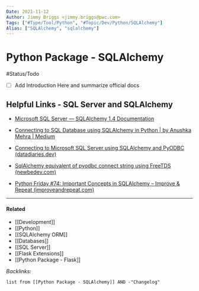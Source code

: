 ```yaml
---
Date: 2021-11-12
Author: Jimmy Briggs <jimmy.briggs@pwc.com>
Tags: ["#Type/Tool/Python", "#Topic/Dev/Python/SQLAlchemy"]
Alias: ["SQLAlchemy", "sqlalchemy"]
---
```


# Python Package - SQLAlchemy

#Status/Todo 
- [ ] Add Introduction Here and summarize official docs

## Helpful Links - SQL Server and SQLAlchemy

- [Microsoft SQL Server — SQLAlchemy 1.4 Documentation](https://docs.sqlalchemy.org/en/14/dialects/mssql.html)

- [Connecting to SQL Database using SQLAlchemy in Python | by Anushka Mehra | Medium](https://medium.com/@anushkamehra16/connecting-to-sql-database-using-sqlalchemy-in-python-2be2cf883f85)

- [Connecting to Microsoft SQL Server using SQLAlchemy and PyODBC (datadiaries.dev)](https://datadiaries.dev/connecting-to-microsoft-sql-server-using-sqlalchemy-and-pyodbc)

- [SqlAlchemy equivalent of pyodbc connect string using FreeTDS (newbedev.com)](https://newbedev.com/sqlalchemy-equivalent-of-pyodbc-connect-string-using-freetds)

- [Python Friday #74: Important Concepts in SQLAlchemy – Improve & Repeat (improveandrepeat.com)](https://improveandrepeat.com/2021/06/python-friday-74-important-concepts-in-sqlalchemy/)

***

#### Related

- [[Development]]
- [[Python]]
- [[SQLAlchemy ORM]]
- [[Databases]]
- [[SQL Server]]
- [[Flask Extensions]]
- [[Python Package - Flask]]


*Backlinks:*

```dataview
list from [[Python Package - SQLAlchemy]] AND -"Changelog"
```